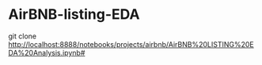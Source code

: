 # AirBNB-listing-EDA
git clone <http://localhost:8888/notebooks/projects/airbnb/AirBNB%20LISTING%20EDA%20Analysis.ipynb#>
